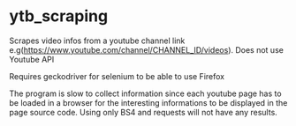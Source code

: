 # ytb_scraping
Scrapes video infos from a youtube channel link e.g(https://www.youtube.com/channel/CHANNEL_ID/videos). Does not use Youtube API

Requires geckodriver for selenium to be able to use Firefox

The program is slow to collect information since each youtube page has to be loaded in a browser for the interesting informations to be displayed in the page source code. Using only BS4 and requests will not have any results.
